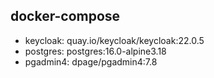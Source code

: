## docker-compose
- keycloak: quay.io/keycloak/keycloak:22.0.5
- postgres: postgres:16.0-alpine3.18
- pgadmin4: dpage/pgadmin4:7.8